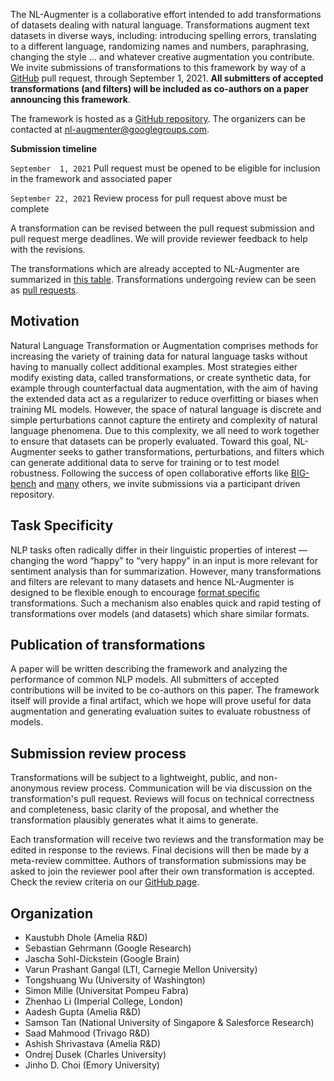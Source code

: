 The NL-Augmenter is a collaborative effort intended to add transformations of datasets dealing with natural language. Transformations augment text datasets in diverse ways, including: introducing spelling errors, translating to a different language, randomizing names and numbers, paraphrasing, changing the style ... and whatever creative augmentation you contribute. We invite submissions of transformations to this framework by way of a [GitHub](https://github.com/GEM-benchmark/NL-Augmenter) pull request, through September 1, 2021. **All submitters of accepted transformations (and filters) will be included as co-authors on a paper announcing this framework**.

The framework is hosted as a [GitHub repository](https://github.com/GEM-benchmark/NL-Augmenter). The organizers can be contacted at nl-augmenter@googlegroups.com.

**Submission timeline**

`September  1, 2021` Pull request must be opened to be eligible for inclusion in the framework and associated paper

`September 22, 2021` Review process for pull request above must be complete

A transformation can be revised between the pull request submission and pull request merge deadlines. We will provide reviewer feedback to help with the revisions.

The transformations which are already accepted to NL-Augmenter are summarized in [this table](https://github.com/GEM-benchmark/NL-Augmenter/blob/main/transformations/README.md). Transformations undergoing review can be seen as [pull requests](https://github.com/GEM-benchmark/NL-Augmenter/pulls).

## Motivation
Natural Language Transformation or Augmentation comprises methods for increasing the variety of training data for natural language tasks without having to manually collect additional examples. Most strategies either modify existing data, called transformations, or create synthetic data, for example through counterfactual data augmentation, with the aim of having the extended data act as a regularizer to reduce overfitting or biases when training ML models. However, the space of natural language is discrete and simple perturbations cannot capture the entirety and complexity of natural language phenomena.
Due to this complexity, we all need to work together to ensure that datasets can be properly evaluated. Toward this goal, NL-Augmenter seeks to gather transformations, perturbations, and filters which can generate additional data to serve for training or to test model robustness. Following the success of open collaborative efforts like [BIG-bench](https://github.com/google/BIG-bench) and [many](https://arxiv.org/pdf/2010.02353.pdf) others, we invite submissions via a participant driven repository.

## Task Specificity
NLP tasks often radically differ in their linguistic properties of interest — changing the word “happy” to “very happy” in an input is more relevant for sentiment analysis than for summarization. However, many transformations and filters are relevant to many datasets and hence NL-Augmenter is designed to be flexible enough to encourage [format specific](https://github.com/GEM-benchmark/NL-Augmenter/blob/main/interfaces) transformations. Such a mechanism also enables quick and rapid testing of transformations over models (and datasets) which share similar formats. 

## Publication of transformations

A paper will be written describing the framework and analyzing the performance of common NLP models. All submitters of accepted contributions will be invited to be co-authors on this paper. The framework itself will provide a final artifact, which we hope will prove useful for data augmentation and generating evaluation suites to evaluate robustness of models. 

## Submission review process

Transformations will be subject to a lightweight, public, and non-anonymous review process. Communication will be via discussion on the transformation's pull request. Reviews will focus on technical correctness and completeness, basic clarity of the proposal, and whether the transformation plausibly generates what it aims to generate.

Each transformation will receive two reviews and the transformation may be edited in response to the reviews. Final decisions will then be made by a meta-review committee. Authors of transformation submissions may be asked to join the reviewer pool after their own transformation is accepted.
Check the review criteria on our [GitHub page](https://github.com/GEM-benchmark/NL-Augmenter/blob/main/docs/doc.md#review-criteria-for-submissions).

## Organization

- Kaustubh Dhole (Amelia R&D)
- Sebastian Gehrmann (Google Research)
- Jascha Sohl-Dickstein (Google Brain)
- Varun Prashant Gangal (LTI, Carnegie Mellon University)
- Tongshuang Wu (University of Washington)
- Simon Mille (Universitat Pompeu Fabra) 
- Zhenhao Li (Imperial College, London)
- Aadesh Gupta (Amelia R&D)
- Samson Tan (National University of Singapore & Salesforce Research)
- Saad Mahmood (Trivago R&D)
- Ashish Shrivastava (Amelia R&D)
- Ondrej Dusek (Charles University)
- Jinho D. Choi (Emory University)
